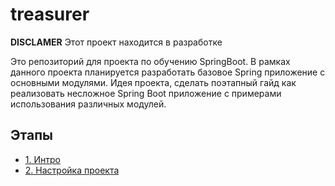 # treasurer

__DISCLAMER__ Этот проект находится в разработке


Это репозиторий для проекта по обучению SpringBoot. В рамках данного проекта планируется разработать базовое Spring приложение с основными модулями. Идея проекта, сделать поэтапный гайд как реализовать несложное Spring Boot приложение с примерами использования различных модулей.

## Этапы

- [1. Интро](./1_Intro/README.md)
- [2. Настройка проекта](./2_project_setup/README.md)
